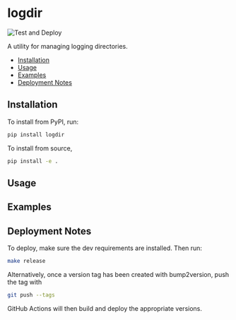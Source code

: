 # logdir

![Test and Deploy](https://github.com/btjanaka/logdir/workflows/Test%20and%20Deploy/badge.svg?branch=master)

A utility for managing logging directories.

<!-- vim-markdown-toc GFM -->

* [Installation](#installation)
* [Usage](#usage)
* [Examples](#examples)
* [Deployment Notes](#deployment-notes)

<!-- vim-markdown-toc -->

## Installation

To install from PyPI, run:

```bash
pip install logdir
```

To install from source,

```bash
pip install -e .
```

## Usage

## Examples

## Deployment Notes

To deploy, make sure the dev requirements are installed. Then run:

```bash
make release
```

Alternatively, once a version tag has been created with bump2version, push the
tag with

```bash
git push --tags
```

GitHub Actions will then build and deploy the appropriate versions.
